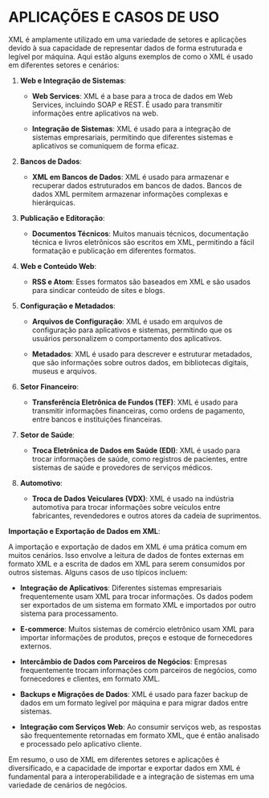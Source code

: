 # APLICAÇÕES E CASOS DE USO
XML é amplamente utilizado em uma variedade de setores e aplicações devido à sua capacidade de representar dados de forma estruturada e legível por máquina. Aqui estão alguns exemplos de como o XML é usado em diferentes setores e cenários:

1. **Web e Integração de Sistemas**:

   - **Web Services**: XML é a base para a troca de dados em Web Services, incluindo SOAP e REST. É usado para transmitir informações entre aplicativos na web.

   - **Integração de Sistemas**: XML é usado para a integração de sistemas empresariais, permitindo que diferentes sistemas e aplicativos se comuniquem de forma eficaz.

2. **Bancos de Dados**:

   - **XML em Bancos de Dados**: XML é usado para armazenar e recuperar dados estruturados em bancos de dados. Bancos de dados XML permitem armazenar informações complexas e hierárquicas.

3. **Publicação e Editoração**:

   - **Documentos Técnicos**: Muitos manuais técnicos, documentação técnica e livros eletrônicos são escritos em XML, permitindo a fácil formatação e publicação em diferentes formatos.

4. **Web e Conteúdo Web**:

   - **RSS e Atom**: Esses formatos são baseados em XML e são usados para sindicar conteúdo de sites e blogs.

5. **Configuração e Metadados**:

   - **Arquivos de Configuração**: XML é usado em arquivos de configuração para aplicativos e sistemas, permitindo que os usuários personalizem o comportamento dos aplicativos.

   - **Metadados**: XML é usado para descrever e estruturar metadados, que são informações sobre outros dados, em bibliotecas digitais, museus e arquivos.

6. **Setor Financeiro**:

   - **Transferência Eletrônica de Fundos (TEF)**: XML é usado para transmitir informações financeiras, como ordens de pagamento, entre bancos e instituições financeiras.

7. **Setor de Saúde**:

   - **Troca Eletrônica de Dados em Saúde (EDI)**: XML é usado para trocar informações de saúde, como registros de pacientes, entre sistemas de saúde e provedores de serviços médicos.

8. **Automotivo**:

   - **Troca de Dados Veiculares (VDX)**: XML é usado na indústria automotiva para trocar informações sobre veículos entre fabricantes, revendedores e outros atores da cadeia de suprimentos.

**Importação e Exportação de Dados em XML**:

A importação e exportação de dados em XML é uma prática comum em muitos cenários. Isso envolve a leitura de dados de fontes externas em formato XML e a escrita de dados em XML para serem consumidos por outros sistemas. Alguns casos de uso típicos incluem:

- **Integração de Aplicativos**: Diferentes sistemas empresariais frequentemente usam XML para trocar informações. Os dados podem ser exportados de um sistema em formato XML e importados por outro sistema para processamento.

- **E-commerce**: Muitos sistemas de comércio eletrônico usam XML para importar informações de produtos, preços e estoque de fornecedores externos.

- **Intercâmbio de Dados com Parceiros de Negócios**: Empresas frequentemente trocam informações com parceiros de negócios, como fornecedores e clientes, em formato XML.

- **Backups e Migrações de Dados**: XML é usado para fazer backup de dados em um formato legível por máquina e para migrar dados entre sistemas.

- **Integração com Serviços Web**: Ao consumir serviços web, as respostas são frequentemente retornadas em formato XML, que é então analisado e processado pelo aplicativo cliente.

Em resumo, o uso de XML em diferentes setores e aplicações é diversificado, e a capacidade de importar e exportar dados em XML é fundamental para a interoperabilidade e a integração de sistemas em uma variedade de cenários de negócios.